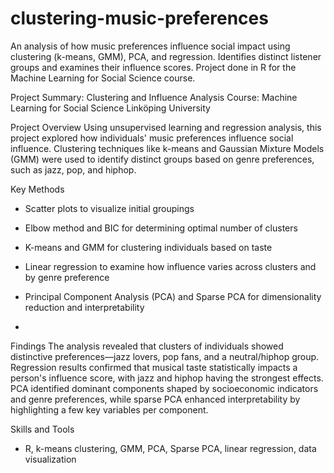 # clustering-music-preferences
An analysis of how music preferences influence social impact using clustering (k-means, GMM), PCA, and regression. Identifies distinct listener groups and examines their influence scores. Project done in R for the Machine Learning for Social Science course.


Project Summary: Clustering and Influence Analysis
Course:
Machine Learning for Social Science
Linköping University

Project Overview
Using unsupervised learning and regression analysis, this project explored how individuals' music preferences influence social influence. Clustering techniques like k-means and Gaussian Mixture Models (GMM) were used to identify distinct groups based on genre preferences, such as jazz, pop, and hiphop.


Key Methods
- Scatter plots to visualize initial groupings
- Elbow method and BIC for determining optimal number of clusters
- K-means and GMM for clustering individuals based on taste
- Linear regression to examine how influence varies across clusters and by genre preference
- Principal Component Analysis (PCA) and Sparse PCA for dimensionality reduction and interpretability

- 
Findings
The analysis revealed that clusters of individuals showed distinctive preferences—jazz lovers, pop fans, and a neutral/hiphop group. Regression results confirmed that musical taste statistically impacts a person's influence score, with jazz and hiphop having the strongest effects. PCA identified dominant components shaped by socioeconomic indicators and genre preferences, while sparse PCA enhanced interpretability by highlighting a few key variables per component.



Skills and Tools
- R, k-means clustering, GMM, PCA, Sparse PCA, linear regression, data visualization
